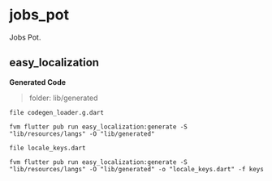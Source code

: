 # jobs_pot

Jobs Pot.
## easy_localization
**Generated Code**

>folder: lib/generated

`file codegen_loader.g.dart`
```
fvm flutter pub run easy_localization:generate -S "lib/resources/langs" -O "lib/generated"
```

`file locale_keys.dart`
```
fvm flutter pub run easy_localization:generate -S "lib/resources/langs" -O "lib/generated" -o "locale_keys.dart" -f keys
```